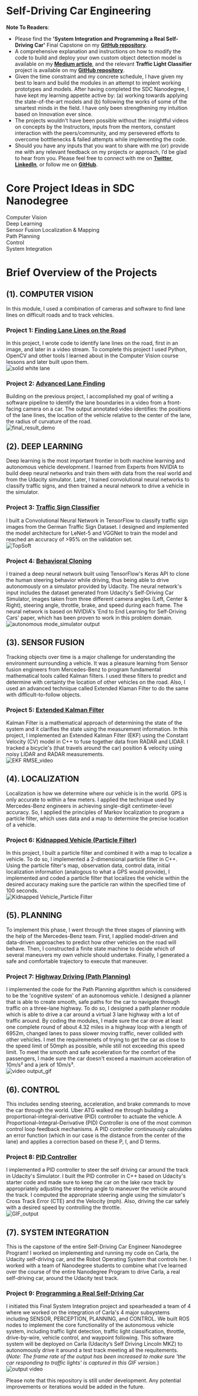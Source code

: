 # Self-Driving Car Engineering  


**Note To Readers**:  
- Please find the **'System Integration and Programming a Real Self-Driving Car'** Final Capstone on my **[GitHub repository](https://github.com/SandeepAswathnarayana/Udacity-SDCND-Programming-a-Real-Self-Driving-Car)**.  
- A comprehensive explanation and instructions on how to modify the code to build and deploy your own custom object detection model is available on my **[Medium article](https://towardsdatascience.com/how-to-build-a-custom-object-detector-classifier-using-tensorflow-object-detection-api-811b7bcd31c4)**, and the relevant **Traffic Light Classifier** project is available on my **[GitHub repository](https://github.com/SandeepAswathnarayana/traffic-light-classifier_faster-r-cnn)**.  
- Given the time constraint and my concrete schedule, I have given my best to learn and build the modules in an attempt to implent working prototypes and models. After having completed the SDC Nanodegree, I have kept my learning appetite active by: (a) working towards applying the state-of-the-art models and (b) following the works of some of the smartest minds in the field. I have only been strengthening my intuition based on Innovation ever since.  
- The projects wouldn't have been possible without the: insightful videos on concepts by the Instructors, inputs from the mentors, constant interaction with the peers/community, and my persevered efforts to overcome botttlenecks & failed attempts while implementing the code.  
- Should you have any inputs that you want to share with me (or) provide me with any relevant feedback on my projects or approach, I’d be glad to hear from you. Please feel free to connect with me on **[Twitter](https://twitter.com/ThisIsSandeepA)**, **[LinkedIn](https://www.linkedin.com/in/sandeep-a/)**, or follow me on **[GitHub](https://github.com/SandeepAswathnarayana)**.  


# Core Project Ideas in SDC Nanodegree  
Computer Vision  
Deep Learning  
Sensor Fusion 
Localization & Mapping  
Path Planning  
Control  
System Integration  


# Brief Overview of the Projects  
## (1). COMPUTER VISION  
In this module, I used a combination of cameras and software to find lane lines on difficult roads and to track vehicles.  

### Project 1: [**Finding Lane Lines on the Road**](https://github.com/SandeepAswathnarayana/self-driving-car-engineer-nd/tree/master/CarND-LaneLines-P1)  
In this project, I wrote code to identify lane lines on the road, first in an image, and later in a video stream. To complete this project I used Python, OpenCV and other tools I learned about in the Computer Vision course lessons and later built upon them.  
![solid white lane](https://github.com/SandeepAswathnarayana/self-driving-car-engineer-nd/blob/master/CarND-LaneLines-P1/GIFs/output_solidWhiteRight.gif)  

### Project 2: [**Advanced Lane Finding**](https://github.com/SandeepAswathnarayana/self-driving-car-engineer-nd/tree/master/CarND-Advanced-Lane-Lines)  
Building on the previous project, I accomplished my goal of writing a software pipeline to identify the lane boundaries in a video from a front-facing camera on a car. The output annotated video identifies: the positions of the lane lines, the location of the vehicle relative to the center of the lane, the radius of curvature of the road.  
![final_result_demo](https://github.com/SandeepAswathnarayana/self-driving-car-engineer-nd/blob/master/CarND-Advanced-Lane-Lines/img/final_result_demo.gif)  


## (2). DEEP LEARNING  
Deep learning is the most important frontier in both machine learning and autonomous vehicle development. I learned from Experts from NVIDIA to build deep neural networks and train them with data from the real world and from the Udacity simulator. Later, I trained convolutional neural networks to classify traffic signs, and then trained a neural network to drive a vehicle in the simulator.  

### Project 3: [**Traffic Sign Classifier**](https://github.com/SandeepAswathnarayana/self-driving-car-engineer-nd/tree/master/CarND-Traffic-Sign-Classifier-Project)  
I built a Convolutional Neural Network in TensorFlow to classify traffic sign images from the German Traffic Sign Dataset. I designed and implemented the model architecture for LeNet-5 and VGGNet to train the model and reached an accuracy of >95% on the validation set.  
![TopSoft](https://github.com/SandeepAswathnarayana/self-driving-car-engineer-nd/blob/master/CarND-Traffic-Sign-Classifier-Project/traffic-signs-data/Screenshots/TopSoft.png)  

### Project 4: [**Behavioral Cloning**](https://github.com/SandeepAswathnarayana/self-driving-car-engineer-nd/tree/master/CarND-Behavioral-Cloning-P3)  
I trained a deep neural network built using TensorFlow's Keras API to clone the human steering behavior while driving, thus being able to drive autonomously on a simulator provided by Udacity. The neural network's input includes the dataset generated from Udacity's Self-Driving Car Simulator, images taken from three different camera angles (Left, Center & Right), steering angle, throttle, brake, and speed during each frame. The neural network is based on NVIDIA's 'End to End Learning for Self-Driving Cars' paper, which has been proven to work in this problem domain.  
![autonomous mode_simulator output](https://github.com/SandeepAswathnarayana/self-driving-car-engineer-nd/blob/master/CarND-Behavioral-Cloning-P3/results/autonomous%20mode_simulator%20output.gif)  


## (3). SENSOR FUSION  
Tracking objects over time is a major challenge for understanding the environment surrounding a vehicle. It was a pleasure learning from Sensor fusion engineers from Mercedes-Benz to program fundamental mathematical tools called Kalman filters. I used these filters to predict and determine with certainty the location of other vehicles on the road. Also, I used an advanced technique called Extended Klaman Filter to do the same with difficult-to-follow objects.  

### Project 5: [**Extended Kalman Filter**](https://github.com/SandeepAswathnarayana/self-driving-car-engineer-nd/tree/master/CarND-Extended-Kalman-Filter-Project)  
Kalman Filter is a mathematical approach of determining the state of the system and it clarifies the state using the measurement information. In this project, I implemented an Extended Kalman Filter (EKF) using the Constant Velocity (CV) model in C++ to fuse together data from RADAR and LIDAR. I tracked a bicycle's (that travels around the car) position & velocity using noisy LIDAR and RADAR measurements.  
![EKF RMSE_video](https://github.com/SandeepAswathnarayana/self-driving-car-engineer-nd/blob/master/CarND-Extended-Kalman-Filter-Project/results/EKF%20RMSE_video.gif)  


## (4). LOCALIZATION  
Localization is how we determine where our vehicle is in the world. GPS is only accurate to within a few meters. I applied the technique used by Mercedes-Benz engineers in achieving single-digit centimeter-level accuracy. So, I applied the principles of Markov localization to program a particle filter, which uses data and a map to determine the precise location of a vehicle.  

### Project 6: [**Kidnapped Vehicle (Particle Filter)**](https://github.com/SandeepAswathnarayana/self-driving-car-engineer-nd/tree/master/CarND-Kidnapped-Vehicle-Project)  
In this project, I built a particle filter and combined it with a map to localize a vehicle. To do so, I implemented a 2-dimensional particle filter in C++. Using the particle filter's map, observation data, control data, initial localization information (analogous to what a GPS would provide), I implemented and coded a particle filter that localizes the vehicle within the desired accuracy making sure the particle ran within the specified time of 100 seconds.  
![Kidnapped Vehicle_Particle Filter](https://github.com/SandeepAswathnarayana/self-driving-car-engineer-nd/blob/master/CarND-Kidnapped-Vehicle-Project/results/Kidnapped%20Vehicle_Particle%20Filter_video.gif)  


## (5). PLANNING  
To implement this phase, I went through the three stages of planning with the help of the Mercedes-Benz team. First, I applied model-driven and data-driven approaches to predict how other vehicles on the road will behave. Then, I constructed a finite state machine to decide which of several maneuvers my own vehicle should undertake. Finally, I generated a safe and comfortable trajectory to execute that maneuver.  

### Project 7: [**Highway Driving (Path Planning)**](https://github.com/SandeepAswathnarayana/self-driving-car-engineer-nd/tree/master/CarND-Path-Planning-Project)  
I implemented the code for the Path Planning algorithm which is considered to be the 'cognitive system' of an autonomous vehicle. I designed a planner that is able to create smooth, safe paths for the car to navigate through traffic on a three-lane highway. To do so, I designed a path planner module which is able to drive a car around a virtual 3 lane highway with a lot of traffic around. By coding the modules, I made sure the car drove at least one complete round of about 4.32 miles in a highway loop with a length of 6952m, changed lanes to pass slower moving traffic, never collided with other vehicles. I met the requiremenets of trying to get the car as close to the speed limit of 50mph as possible, while still not exceeding this speed limit. To meet the smooth and safe acceleration for the comfort of the passengers, I made sure the car doesn't exceed a maximum acceleration of 10m/s² and a jerk of 10m/s³.  
![video output_gif](https://github.com/SandeepAswathnarayana/self-driving-car-engineer-nd/blob/master/CarND-Path-Planning-Project/results/video%20output_gif.gif)  


## (6). CONTROL  
This includes sending steering, acceleration, and brake commands to move the car through the world. Uber ATG walked me through building a proportional-integral-derivative (PID) controller to actuate the vehicle. A Proportional–Integral–Derivative (PID) Controller is one of the most common control loop feedback mechanisms. A PID controller continuously calculates an error function (which in our case is the distance from the center of the lane) and applies a correction based on these P, I, and D terms.  

### Project 8: [**PID Controller**](https://github.com/SandeepAswathnarayana/self-driving-car-engineer-nd/tree/master/CarND-PID-Control-Project)  
I implemented a PID controller to steer the self driving car around the track in Udacity's Simulator. I built the PID controller in C++ based on Udacity's starter code and made sure to keep the car on the lake race track by appropriately adjusting the steering angle to maneuver the vehicle around the track. I computed the appropriate steering angle using the simulator's Cross Track Error (CTE) and the Velocity (mph). Also, driving the car safely with a desired speed by controlling the throttle.  
![GIF_output](https://github.com/SandeepAswathnarayana/self-driving-car-engineer-nd/blob/master/CarND-PID-Control-Project/results/GIF_output.gif)  


## (7). SYSTEM INTEGRATION  
This is the capstone of the entire Self-Driving Car Engineer Nanodegree Program! I worked on implementing and running my code on Carla, the Udacity self-driving car, and the Robot Operating System that controls her. I worked with a team of Nanodegree students to combine what I’ve learned over the course of the entire Nanodegree Program to drive Carla, a real self-driving car, around the Udacity test track.  

### Project 9: [**Programming a Real Self-Driving Car**](https://github.com/SandeepAswathnarayana/Udacity-SDCND-Programming-a-Real-Self-Driving-Car)  
I initiated this Final System Integration project and spearheaded a team of 4 where we worked on the integration of Carla's 4 major subsystems including SENSOR, PERCEPTION, PLANNING, and CONTROL. We built ROS nodes to implement the core functionality of the autonomous vehicle system, including traffic light detection, traffic light classification, throttle, drive-by-wire, vehicle control, and waypoint following. This software system will be deployed on Carla (Udacity’s Self Driving Lincoln MKZ) to autonomously drive it around a test track meeting all the requitements.  
(*Note: The frame rate of the output has been increased to make sure 'the car responding to traffic lights' is captured in this GIF version.*)
![output video](https://github.com/SandeepAswathnarayana/Udacity-SDCND-Programming-a-Real-Self-Driving-Car/blob/sandeep/imgs/output_video.gif)  



Please note that this repository is still under development. Any potential improvements or iterations would be added in the future.  
